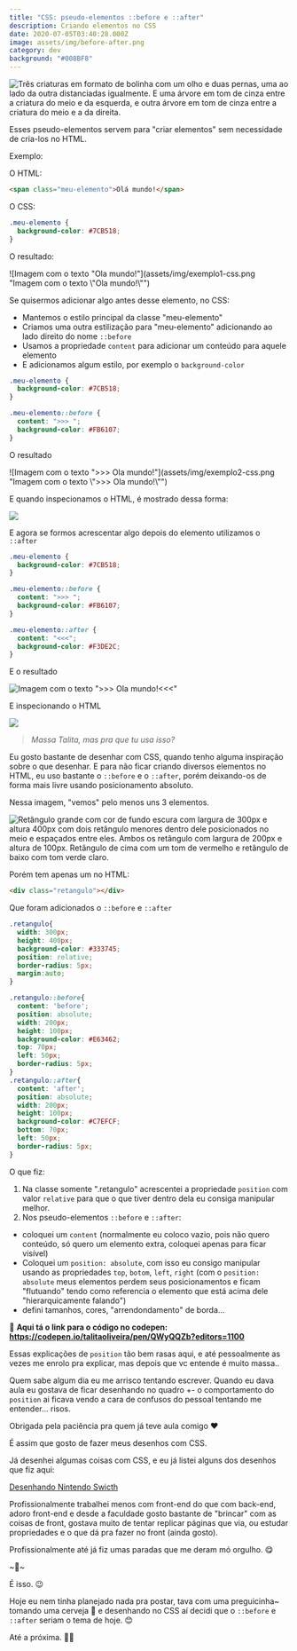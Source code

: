 ```yaml
---
title: "CSS: pseudo-elementos ::before e ::after"
description: Criando elementos no CSS
date: 2020-07-05T03:40:28.000Z
image: assets/img/before-after.png
category: dev
background: "#008BF8"
---
```

![Três criaturas em formato de bolinha com um olho e duas pernas, uma ao lado da outra distanciadas igualmente. E uma árvore em tom de cinza entre a criatura do meio e da esquerda, e outra árvore em tom de cinza entre a criatura do meio e a da direita.](assets/img/before-after.png "Três criaturas em formato de bolinha com um olho e duas pernas, uma ao lado da outra distanciadas igualmente. E uma árvore em tom de cinza entre a criatura do meio e da esquerda, e outra árvore em tom de cinza entre a criatura do meio e a da direita.")

Esses pseudo-elementos servem para "criar elementos" sem necessidade de cria-los no HTML.

Exemplo:

O HTML:

```html
<span class="meu-elemento">Olá mundo!</span>
```

O CSS:

```css
.meu-elemento {
  background-color: #7CB518;
}
```

O resultado:

![Imagem com o texto "Ola mundo!"](assets/img/exemplo1-css.png "Imagem com o texto \\"Ola mundo!\\"")

Se quisermos adicionar algo antes desse elemento, no CSS:

* Mantemos o estilo principal da classe "meu-elemento"
* Criamos uma outra estilização para "meu-elemento" adicionando ao lado direito do nome `::before`
* Usamos a propriedade `content` para adicionar um conteúdo para aquele elemento
* E adicionamos algum estilo, por exemplo o `background-color`

```css
.meu-elemento {
  background-color: #7CB518;
}

.meu-elemento::before {
  content: ">>> ";
  background-color: #FB6107;
}
```

O resultado

![Imagem com o texto ">>> Ola mundo!"](assets/img/exemplo2-css.png "Imagem com o texto \\">>> Ola mundo!\\"")

E quando inspecionamos o HTML, é mostrado dessa forma:

![](assets/img/exemplo3-css.png)

E agora se formos acrescentar algo depois do elemento utilizamos o `::after`

```css
.meu-elemento {
  background-color: #7CB518;
}

.meu-elemento::before {
  content: ">>> ";
  background-color: #FB6107;
}

.meu-elemento::after {
  content: "<<<";
  background-color: #F3DE2C;
}
```

E o resultado

![Imagem com o texto ">>> Ola mundo!<<<"](assets/img/exemplo4-css.png "Imagem com o texto \">>> Ola mundo!<<<\"")

E inspecionando o HTML

![](assets/img/exemplo5-css.png)

> *Massa Talita, mas pra que tu usa isso?*

Eu gosto bastante de desenhar com CSS, quando tenho alguma inspiração sobre o que desenhar. E para não ficar criando diversos elementos no HTML, eu uso bastante o `::before` e o `::after`, porém deixando-os de forma mais livre usando posicionamento absoluto.

Nessa imagem, "vemos" pelo menos uns 3 elementos.

![Retângulo grande com cor de fundo escura com largura de 300px e altura 400px com dois retângulo menores dentro dele posicionados no meio e espaçados entre eles. Ambos os retângulo com largura de 200px e altura de 100px. Retângulo de cima com um tom de vermelho e retângulo de baixo com tom verde claro. ](assets/img/exemplo6-css.png "Retângulo grande com cor de fundo escura com largura de 300px e altura 400px com dois retângulo menores dentro dele posicionados no meio e espaçados entre eles. Ambos os retângulo com largura de 200px e altura de 100px. Retângulo de cima com um tom de vermelho e retângulo de baixo com tom verde claro. ")

Porém tem apenas um no HTML:

```html
<div class="retangulo"></div>
```

Que foram adicionados o `::before` e `::after`

```css
.retangulo{
  width: 300px;
  height: 400px;
  background-color: #333745;
  position: relative;
  border-radius: 5px;
  margin:auto;
}

.retangulo::before{
  content: 'before';
  position: absolute;
  width: 200px;
  height: 100px;
  background-color: #E63462;
  top: 70px;
  left: 50px;
  border-radius: 5px;
}
.retangulo::after{
  content: 'after';
  position: absolute;
  width: 200px;
  height: 100px;
  background-color: #C7EFCF;
  bottom: 70px;
  left: 50px;
  border-radius: 5px;
}
```

O que fiz:

1. Na classe somente ".retangulo" acrescentei a propriedade `position` com valor `relative` para que o que tiver dentro dela eu consiga manipular melhor.
2. Nos pseudo-elementos `::before` e `::after`:

* coloquei um `content` (normalmente eu coloco vazio, pois não quero conteúdo, só quero um elemento extra, coloquei apenas para ficar visível)
* Coloquei um `position: absolute`, com isso eu consigo manipular usando as propriedades `top`, `botom`, `left`, `right` (com o `position: absolute` meus elementos perdem seus posicionamentos e ficam "flutuando" tendo como referencia o elemento que está acima dele "hierarquicamente falando")
* defini tamanhos, cores, "arrendondamento" de borda...

🔗 **Aqui tá o link para o código no codepen:** [](https://codepen.io/talitaoliveira/pen/QWyQQZb?editors=1100)**<https://codepen.io/talitaoliveira/pen/QWyQQZb?editors=1100>**

Essas explicações de `position` tão bem rasas aqui, e até pessoalmente as vezes me enrolo pra explicar, mas depois que vc entende é muito massa..

Quem sabe algum dia eu me arrisco tentando escrever. Quando eu dava aula eu gostava de ficar desenhando no quadro +- o comportamento do `position` ai ficava vendo a cara de confusos do pessoal tentando me entender... risos.

Obrigada pela paciência pra quem já teve aula comigo ❤️

É assim que gosto de fazer meus desenhos com CSS.

Já desenhei algumas coisas com CSS, e eu já listei alguns dos desenhos que fiz aqui:

[Desenhando Nintendo Swicth](https://blog.talitaoliveira.com.br/desenhando-nintendo-swicth/)

Profissionalmente trabalhei menos com front-end do que com back-end, adoro front-end e desde a faculdade gosto bastante de "brincar" com as coisas de front, gostava muito de tentar replicar páginas que via, ou estudar propriedades e o que dá pra fazer no front (ainda gosto).

Profissionalmente até já fiz umas paradas que me deram mó orgulho. 😋

\~🌟\~

É isso. 😉

Hoje eu nem tinha planejado nada pra postar, tava com uma preguicinha~ tomando uma cerveja 🍺 e desenhando no CSS aí decidi que o `::before` e `::after` seriam o tema de hoje. 😊

Até a próxima. 🤙🏽
